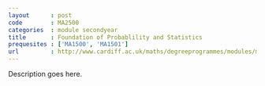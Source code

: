 ```yaml
---
layout      : post
code        : MA2500
categories  : module secondyear
title       : Foundation of Probablility and Statistics
prequesites : ['MA1500', 'MA1501']
url         : http://www.cardiff.ac.uk/maths/degreeprogrammes/modules/ma2500.html
---
```


Description goes here.

